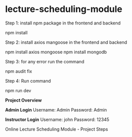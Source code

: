 # lecture-scheduling-module
Step 1: install npm package in the frontend and backend

npm install

Step 2: install axios mangoose in the frontend and backend

npm install axios mongoose
npm install mongodb

Step 3: for any error run the command

npm audit fix 

Step 4: Run command

npm run dev


**Project Overview**

**Admin Login**
Username: Admin
Password: Admin

**Instructor Login**
Username: john
Password: 12345

Online Lecture Scheduling Module - Project Steps
